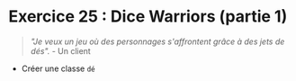 # Exercice 25 : Dice Warriors (partie 1)

> *"Je veux un jeu où des personnages s'affrontent grâce à des jets de dés".*
> \- Un client

- Créer une classe ``dé``